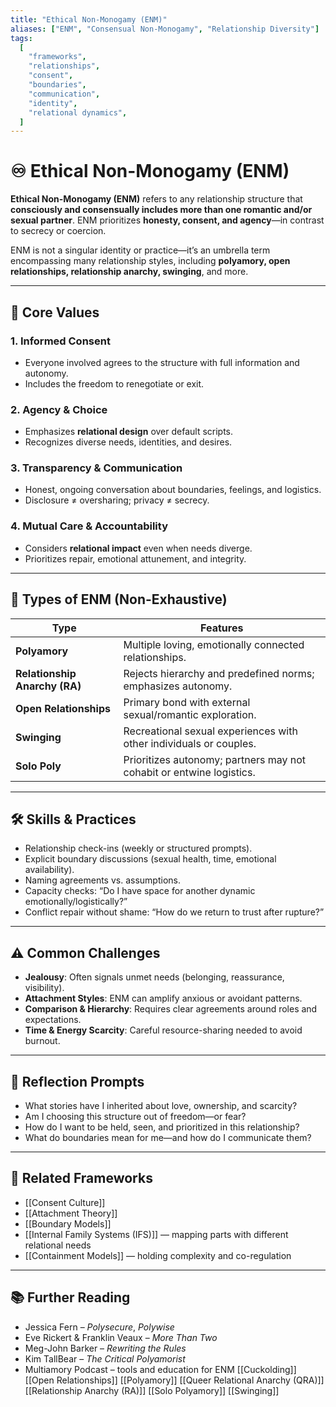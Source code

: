 ```yaml
---
title: "Ethical Non-Monogamy (ENM)"
aliases: ["ENM", "Consensual Non-Monogamy", "Relationship Diversity"]
tags:
  [
    "frameworks",
    "relationships",
    "consent",
    "boundaries",
    "communication",
    "identity",
    "relational dynamics",
  ]
---
```


<!-- @format -->

# ♾️ Ethical Non-Monogamy (ENM)

**Ethical Non-Monogamy (ENM)** refers to any relationship structure that **consciously and consensually includes more than one romantic and/or sexual partner**. ENM prioritizes **honesty, consent, and agency**—in contrast to secrecy or coercion.

ENM is not a singular identity or practice—it’s an umbrella term encompassing many relationship styles, including **polyamory, open relationships, relationship anarchy, swinging**, and more.

---

## 🧠 Core Values

### 1. **Informed Consent**

- Everyone involved agrees to the structure with full information and autonomy.
- Includes the freedom to renegotiate or exit.

### 2. **Agency & Choice**

- Emphasizes **relational design** over default scripts.
- Recognizes diverse needs, identities, and desires.

### 3. **Transparency & Communication**

- Honest, ongoing conversation about boundaries, feelings, and logistics.
- Disclosure ≠ oversharing; privacy ≠ secrecy.

### 4. **Mutual Care & Accountability**

- Considers **relational impact** even when needs diverge.
- Prioritizes repair, emotional attunement, and integrity.

---

## 🔀 Types of ENM (Non-Exhaustive)

| Type                          | Features                                                             |
| ----------------------------- | -------------------------------------------------------------------- |
| **Polyamory**                 | Multiple loving, emotionally connected relationships.                |
| **Relationship Anarchy (RA)** | Rejects hierarchy and predefined norms; emphasizes autonomy.         |
| **Open Relationships**        | Primary bond with external sexual/romantic exploration.              |
| **Swinging**                  | Recreational sexual experiences with other individuals or couples.   |
| **Solo Poly**                 | Prioritizes autonomy; partners may not cohabit or entwine logistics. |

---

## 🛠 Skills & Practices

- Relationship check-ins (weekly or structured prompts).
- Explicit boundary discussions (sexual health, time, emotional availability).
- Naming agreements vs. assumptions.
- Capacity checks: “Do I have space for another dynamic emotionally/logistically?”
- Conflict repair without shame: “How do we return to trust after rupture?”

---

## ⚠️ Common Challenges

- **Jealousy**: Often signals unmet needs (belonging, reassurance, visibility).
- **Attachment Styles**: ENM can amplify anxious or avoidant patterns.
- **Comparison & Hierarchy**: Requires clear agreements around roles and expectations.
- **Time & Energy Scarcity**: Careful resource-sharing needed to avoid burnout.

---

## 💬 Reflection Prompts

- What stories have I inherited about love, ownership, and scarcity?
- Am I choosing this structure out of freedom—or fear?
- How do I want to be held, seen, and prioritized in this relationship?
- What do boundaries mean for me—and how do I communicate them?

---

## 🔗 Related Frameworks

- [[Consent Culture]]
- [[Attachment Theory]]
- [[Boundary Models]]
- [[Internal Family Systems (IFS)]] — mapping parts with different relational needs
- [[Containment Models]] — holding complexity and co-regulation

---

## 📚 Further Reading

- Jessica Fern – _Polysecure_, _Polywise_
- Eve Rickert & Franklin Veaux – _More Than Two_
- Meg-John Barker – _Rewriting the Rules_
- Kim TallBear – _The Critical Polyamorist_
- Multiamory Podcast – tools and education for ENM
  [[Cuckolding]]
  [[Open Relationships]]
  [[Polyamory]]
  [[Queer Relational Anarchy (QRA)]]
  [[Relationship Anarchy (RA)]]
  [[Solo Polyamory]]
  [[Swinging]]
